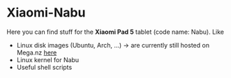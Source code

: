 # Xiaomi-Nabu
Here you can find stuff for the **Xiaomi Pad 5** tablet (code name: Nabu). Like 
- Linux disk images (Ubuntu, Arch, ...) -> are currently still hosted on Mega.nz [here](https://mega.nz/folder/CVMGEAiB#7oazR3wpkKdAH2eZChtRTg)
- Linux kernel for Nabu
- Useful shell scripts
